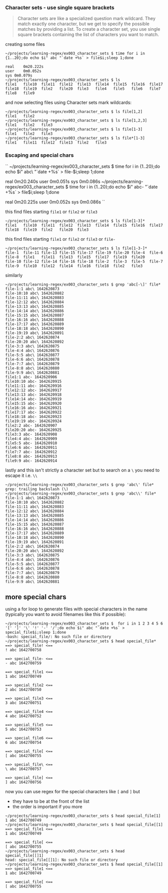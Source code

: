 ### Character sets - use single square brackets

> Character sets are like a specialized question mark wildcard. They match exactly one character, but we get to specify the possible matches by providing a list. To create a character set, you use single square brackets containing the list of characters you want to match.


creating some files
```
~/projects/learning-regex/ex003_character_sets $ time for i in {1..20};do echo $i" abc "`date +%s` > file$i;sleep 1;done

real	0m20.222s
user	0m0.052s
sys	0m0.079s
~/projects/learning-regex/ex003_character_sets $ ls
file1	file10	file11	file12	file13	file14	file15	file16	file17	file18	file19	file2	file20	file3	file4	file5	file6	file7	file8	file9
```

and now selecting files using Character sets mark wildcards:

```
~/projects/learning-regex/ex003_character_sets $ ls file[1,2]
file1	file2
~/projects/learning-regex/ex003_character_sets $ ls file[1,2,3]
file1	file2	file3
~/projects/learning-regex/ex003_character_sets $ ls file[1-3]
file1	file2	file3
~/projects/learning-regex/ex003_character_sets $ ls file*[1-3]
file1	file11	file12	file13	file2	file3
```

### Escaping and special chars

``
~/projects/learning-regex/ex003_character_sets $ time for i in {1..20};do echo $i" abc\ "`date +%s` > file-$i;sleep 1;done

real	0m20.240s
user	0m0.051s
sys	0m0.086s
~/projects/learning-regex/ex003_character_sets $ time for i in {1..20};do echo $i" abc- "`date +%s` > file$i;sleep 1;done

real	0m20.225s
user	0m0.052s
sys	0m0.086s
``

this find files starting `file1` or `file2` or `file3`
```
~/projects/learning-regex/ex003_character_sets $ ls file[1-3]*
file1	file10	file11	file12	file13	file14	file15	file16	file17	file18	file19	file2	file20	file3
```


this find files starting `file1` or `file2` or `file3` or `file-`

```
~/projects/learning-regex/ex003_character_sets $ ls file[1-3-]*
file-1	file-11	file-13	file-15	file-17	file-19	file-20	file-4	file-6	file-8	file1	file11	file13	file15	file17	file19	file20
file-10	file-12	file-14	file-16	file-18	file-2	file-3	file-5	file-7	file-9	file10	file12	file14	file16	file18	file2	file3
```

similarly 

```
~/projects/learning-regex/ex003_character_sets $ grep 'abc[-\]' file*
file-1:1 abc\ 1642620873
file-10:10 abc\ 1642620882
file-11:11 abc\ 1642620883
file-12:12 abc\ 1642620884
file-13:13 abc\ 1642620885
file-14:14 abc\ 1642620886
file-15:15 abc\ 1642620887
file-16:16 abc\ 1642620888
file-17:17 abc\ 1642620889
file-18:18 abc\ 1642620890
file-19:19 abc\ 1642620891
file-2:2 abc\ 1642620874
file-20:20 abc\ 1642620892
file-3:3 abc\ 1642620875
file-4:4 abc\ 1642620876
file-5:5 abc\ 1642620877
file-6:6 abc\ 1642620878
file-7:7 abc\ 1642620879
file-8:8 abc\ 1642620880
file-9:9 abc\ 1642620881
file1:1 abc- 1642620906
file10:10 abc- 1642620915
file11:11 abc- 1642620916
file12:12 abc- 1642620917
file13:13 abc- 1642620918
file14:14 abc- 1642620919
file15:15 abc- 1642620920
file16:16 abc- 1642620921
file17:17 abc- 1642620922
file18:18 abc- 1642620923
file19:19 abc- 1642620924
file2:2 abc- 1642620907
file20:20 abc- 1642620925
file3:3 abc- 1642620908
file4:4 abc- 1642620909
file5:5 abc- 1642620910
file6:6 abc- 1642620911
file7:7 abc- 1642620912
file8:8 abc- 1642620913
file9:9 abc- 1642620914
```

lastly and this isn't strictly a character set but to search on a `\` you need to escape it i.e. `\\`
```
~/projects/learning-regex/ex003_character_sets $ grep 'abc\' file*
grep: trailing backslash (\)
~/projects/learning-regex/ex003_character_sets $ grep 'abc\\' file*
file-1:1 abc\ 1642620873
file-10:10 abc\ 1642620882
file-11:11 abc\ 1642620883
file-12:12 abc\ 1642620884
file-13:13 abc\ 1642620885
file-14:14 abc\ 1642620886
file-15:15 abc\ 1642620887
file-16:16 abc\ 1642620888
file-17:17 abc\ 1642620889
file-18:18 abc\ 1642620890
file-19:19 abc\ 1642620891
file-2:2 abc\ 1642620874
file-20:20 abc\ 1642620892
file-3:3 abc\ 1642620875
file-4:4 abc\ 1642620876
file-5:5 abc\ 1642620877
file-6:6 abc\ 1642620878
file-7:7 abc\ 1642620879
file-8:8 abc\ 1642620880
file-9:9 abc\ 1642620881
```
## more special chars

using a for loop to generate files with special characters in the name (typically you want to avoid filenames like this if possible):

```
~/projects/learning-regex/ex003_character_sets $  for i in 1 2 3 4 5 6 '[' ']' '\' '!' '-' '/';do echo $i" abc "`date +%s` > special_file$i;sleep 1;done
-bash: special_file/: No such file or directory
~/projects/learning-regex/ex003_character_sets $ head special_file*
==> special_file! <==
! abc 1642700758

==> special_file- <==
- abc 1642700759

==> special_file1 <==
1 abc 1642700749

==> special_file2 <==
2 abc 1642700750

==> special_file3 <==
3 abc 1642700751

==> special_file4 <==
4 abc 1642700752

==> special_file5 <==
5 abc 1642700753

==> special_file6 <==
6 abc 1642700754

==> special_file[ <==
[ abc 1642700755

==> special_file\ <==
\ abc 1642700757

==> special_file] <==
] abc 1642700756
```

now you can use regex for the special characters like `[` and `]` but 
* they have to be at the front of the list
* the order is important if you more 
```
~/projects/learning-regex/ex003_character_sets $ head special_file[1]
1 abc 1642700749
~/projects/learning-regex/ex003_character_sets $ head special_file[[1]
==> special_file1 <==
1 abc 1642700749

==> special_file[ <==
[ abc 1642700755
~/projects/learning-regex/ex003_character_sets $ head special_file[[]1]
head: special_file[[]1]: No such file or directory
~/projects/learning-regex/ex003_character_sets $ head special_file[[1]
==> special_file1 <==
1 abc 1642700749

==> special_file[ <==
[ abc 1642700755
```

